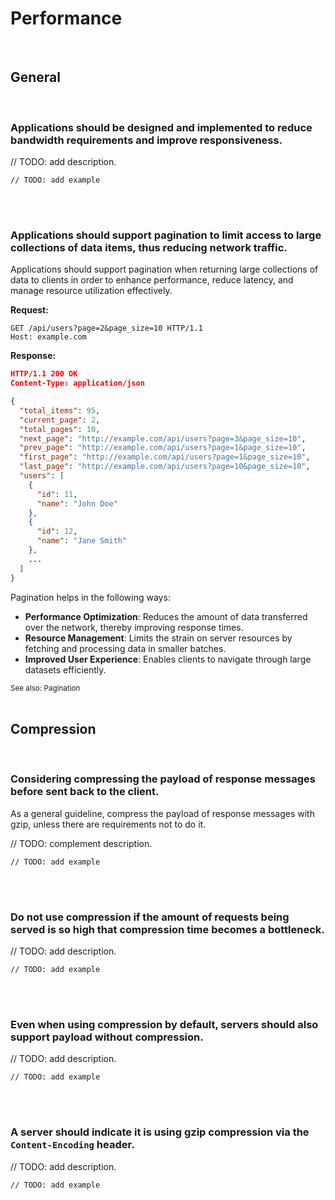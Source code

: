 # Performance

<br>


## General
<br>


### Applications should be designed and implemented to reduce bandwidth requirements and improve responsiveness.

// TODO: add description.

```http
// TODO: add example
```

<br><br>


### Applications should support pagination to limit access to large collections of data items, thus reducing network traffic.

Applications should support pagination when returning large collections of data to clients in order to enhance performance,
reduce latency, and manage resource utilization effectively.

**Request:**
```http
GET /api/users?page=2&page_size=10 HTTP/1.1
Host: example.com
```

**Response:**
```json
HTTP/1.1 200 OK
Content-Type: application/json

{
  "total_items": 95,
  "current_page": 2,
  "total_pages": 10,
  "next_page": "http://example.com/api/users?page=3&page_size=10",
  "prev_page": "http://example.com/api/users?page=1&page_size=10",
  "first_page": "http://example.com/api/users?page=1&page_size=10",
  "last_page": "http://example.com/api/users?page=10&page_size=10",
  "users": [
    {
      "id": 11,
      "name": "John Doe"
    },
    {
      "id": 12,
      "name": "Jane Smith"
    },
    ...
  ]
}
```

Pagination helps in the following ways:
- **Performance Optimization**: Reduces the amount of data transferred over the network, thereby improving response times.
- **Resource Management**: Limits the strain on server resources by fetching and processing data in smaller batches.
- **Improved User Experience**: Enables clients to navigate through large datasets efficiently.

<sub>See also: Pagination</sub>
<br><br>



## Compression
<br>


### Considering compressing the payload of response messages before sent back to the client.

As a general guideline, compress the payload of response messages with gzip, unless there are requirements not to do it.

// TODO: complement description.

```http
// TODO: add example
```

<br><br>


### Do not use compression if the amount of requests being served is so high that compression time becomes a bottleneck.

// TODO: add description.

```http
// TODO: add example
```

<br><br>


### Even when using compression by default, servers should also support payload without compression.

// TODO: add description.

```http
// TODO: add example
```

<br><br>


### A server should indicate it is using gzip compression via the `Content-Encoding` header.

// TODO: add description.

```http
// TODO: add example
```

<br><br>

